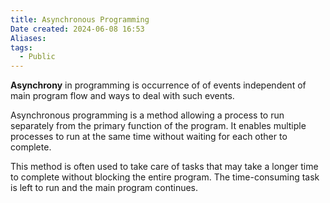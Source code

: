 ```yaml
---
title: Asynchronous Programming
Date created: 2024-06-08 16:53
Aliases:
tags: 
  - Public
---
```



**Asynchrony** in programming is occurrence of of events independent of main program flow and ways to deal with such events.

Asynchronous programming is a method allowing a process to run separately from the primary function of the program. It enables multiple processes to run at the same time without waiting for each other to complete.

This method is often used to take care of tasks that may take a longer time to complete without blocking the entire program. The time-consuming task is left to run and the main program continues.
